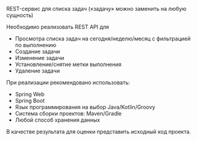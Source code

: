 REST-сервис для списка задач («задачу» можно заменить на любую сущность)

Необходимо реализовать REST API для
- Просмотра списка задач на сегодня/неделю/месяц с фильтрацией по выполнению
- Создание задачи
- Изменение задачи
- Установление/снятие метки выполнения
- Удаление задачи

При реализации рекомендовано использовать:
- Spring Web
- Spring Boot
- Язык программирования на выбор Java/Kotlin/Groovy
- Система сборки проектов: Maven/Gradle
- Любой способ хранения данных

В качестве результата для оценки представить исходный код проекта.